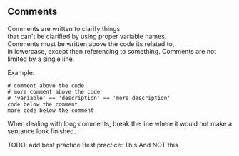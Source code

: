## Comments  

Comments are written to clarify things  
that can't be clarified by using proper variable names.  
Comments must be written above the code its related to,  
in lowercase, except then referencing to something.
Comments are not limited by a single line.

Example:  

    # comment above the code
    # more comment above the code
    # 'variable' == 'description' == 'more description'
    code below the comment
    more code below the comment

When dealing with long comments, break the line where it 
would not make a sentance look finished.

TODO: add best practice
Best practice:
This
And NOT this